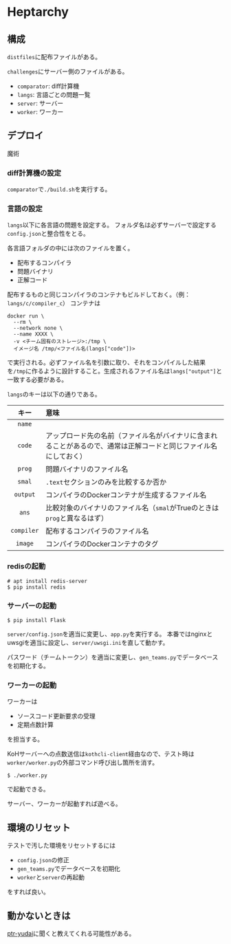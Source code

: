 # Heptarchy

## 構成

`distfiles`に配布ファイルがある。

`challenges`にサーバー側のファイルがある。

- `comparator`: diff計算機
- `langs`: 言語ごとの問題一覧
- `server`: サーバー
- `worker`: ワーカー

## デプロイ

魔術

### diff計算機の設定

`comparator`で`./build.sh`を実行する。

### 言語の設定

`langs`以下に各言語の問題を設定する。
フォルダ名は必ずサーバーで設定する`config.json`と整合性をとる。

各言語フォルダの中には次のファイルを置く。

- 配布するコンパイラ
- 問題バイナリ
- 正解コード

配布するものと同じコンパイラのコンテナもビルドしておく。（例：`langs/c/compiler_c`）
コンテナは

```
docker run \
  --rm \
  --network none \
  --name XXXX \
  -v <チーム固有のストレージ>:/tmp \
  イメージ名 /tmp/<ファイル名(langs["code"])>
```

で実行される。必ずファイル名を引数に取り、それをコンパイルした結果を`/tmp`に作るように設計すること。生成されるファイル名は`langs["output"]`と一致する必要がある。

`langs`のキーは以下の通りである。

| キー | 意味 |
|:-:|:-|
| `name` | |
| `code` | アップロード先の名前（ファイル名がバイナリに含まれることがあるので、通常は正解コードと同じファイル名にしておく） |
| `prog` | 問題バイナリのファイル名 |
| `smal` | `.text`セクションのみを比較するか否か |
| `output` | コンパイラのDockerコンテナが生成するファイル名 |
| `ans` | 比較対象のバイナリのファイル名（`smal`がTrueのときは`prog`と異なるはず） |
| `compiler` | 配布するコンパイラのファイル名 |
| `image` | コンパイラのDockerコンテナのタグ |

### redisの起動

```
# apt install redis-server
$ pip install redis
```

### サーバーの起動

```
$ pip install Flask
```

`server/config.json`を適当に変更し、`app.py`を実行する。
本番ではnginxとuwsgiを適当に設定し、`server/uwsgi.ini`を直して動かす。

パスワード（チームトークン）を適当に変更し、`gen_teams.py`でデータベースを初期化する。

### ワーカーの起動
ワーカーは

- ソースコード更新要求の受理
- 定期点数計算

を担当する。

KoHサーバーへの点数送信は`kothcli-client`経由なので、テスト時は`worker/worker.py`の外部コマンド呼び出し箇所を消す。

`$ ./worker.py`

で起動できる。

サーバー、ワーカーが起動すれば遊べる。

## 環境のリセット
テストで汚した環境をリセットするには

- `config.json`の修正
- `gen_teams.py`でデータベースを初期化
- `worker`と`server`の再起動

をすれば良い。

## 動かないときは

[ptr-yudai](https://twitter.com/ptrYudai)に聞くと教えてくれる可能性がある。
